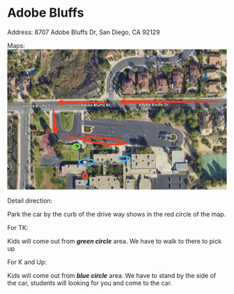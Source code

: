 # Adobe Bluffs

Address: 8707 Adobe Bluffs Dr, San Diego, CA 92129

Maps:
![Adobe_Bluffs_Map](Adobe_Bluffs.jpg)

Detail direction:

Park the car by the curb of the drive way shows in the red circle of the map. 

For TK: 

Kids will come out from ***green circle*** area. We have to walk to there to pick up

For K and Up: 

Kids will come out from ***blue circle*** area. We have to stand by the side of the car, students will looking for you and come to the car.